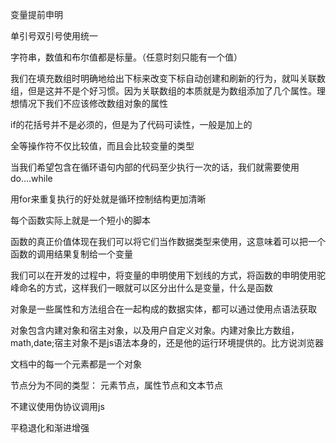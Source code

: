 变量提前申明

单引号双引号使用统一

字符串，数值和布尔值都是标量。（任意时刻只能有一个值）

我们在填充数组时明确地给出下标来改变下标自动创建和刷新的行为，就叫关联数组，但是这并不是个好习惯。因为关联数组的本质就是为数组添加了几个属性。理想情况下我们不应该修改数组对象的属性

if的花括号并不是必须的，但是为了代码可读性，一般是加上的

全等操作符不仅比较值，而且会比较变量的类型

当我们希望包含在循环语句内部的代码至少执行一次的话，我们就需要使用do….while

用for来重复执行的好处就是循环控制结构更加清晰

每个函数实际上就是一个短小的脚本

函数的真正价值体现在我们可以将它们当作数据类型来使用，这意味着可以把一个函数的调用结果复制给一个变量

我们可以在开发的过程中，将变量的申明使用下划线的方式，将函数的申明使用驼峰命名的方式，这样我们一眼就可以区分出什么是变量，什么是函数

对象是一些属性和方法组合在一起构成的数据实体，都可以通过使用点语法获取

对象包含内建对象和宿主对象，以及用户自定义对象。内建对象比方数组，math,date;宿主对象不是js语法本身的，还是他的运行环境提供的。比方说浏览器

文档中的每一个元素都是一个对象

节点分为不同的类型： 元素节点，属性节点和文本节点

不建议使用伪协议调用js

平稳退化和渐进增强

